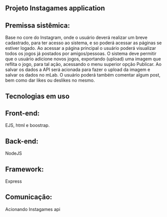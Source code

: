 ## Projeto Instagames application

## Premissa sistêmica:
Base no core do Instagram, onde o usuário deverá realizar um breve cadastrado, para ter acesso ao sistema, e so poderá acessar as páginas se estiver logado. Ao acessar a página principal o usuário poderá visualizar todos os jogos já postados por amigos/pessoas. O sistema deve permitir que o usuário adicione novos jogos, exportando (upload) uma imagem que reflita o jogo, para tal ação, acessando o menu superior opção Publicar. Ao salvar os dados a API será acionada para fazer o upload da imagem e salvar os dados no mLab.
O usuário poderá também comentar algum post, bem como dar likes ou deslikes no mesmo.

## Tecnologias em uso
## Front-end: 
EJS, html e boostrap.
## Back-end: 
NodeJS
## Framework: 
Express
## Comunicação: 
Acionando Instagames api
